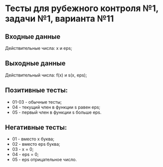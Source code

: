 # Тесты для рубежного контроля №1, задачи №1, варианта №11

## Входные данные
Действительные числа: x и eps;

## Выходные данные
Действительный числа: f(x) и s(x, eps);

## Позитивные тесты:
 - 01-03 - обычные тесты;
 - 04 - текущий член в функции s равен eps;
 - 05 - первый член в функции s больше eps.

## Негативные тесты:
 - 01 - вместо х буква;
 - 02 - вместо eps буква;
 - 03 - x = 0;
 - 04 - eps = 0;
 - 05 - eps отрицательное число.

 